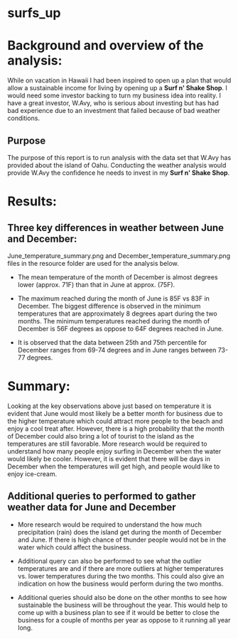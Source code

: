 # surfs_up

# Background and overview of the analysis:
While on vacation in Hawaii I had been inspired to open up a plan that would allow a sustainable income for living by opening up a **Surf n' Shake Shop**.  I would need some investor backing to turn my business idea into reality.  I have a great investor, W.Avy, who is serious about investing but has had bad experience due to an investment that failed because of bad weather conditions.

## Purpose
The purpose of this report is to run analysis with the data set that W.Avy has provided about the island of Oahu.  Conducting the weather analysis would provide W.Avy the confidence he needs to invest in my **Surf n' Shake Shop**. 

# Results:

## Three key differences in weather between June and December:

June_temperature_summary.png and December_temperature_summary.png files in the resource folder are used for the analysis below.

- The mean temperature of the month of December is almost degrees lower (approx. 71F) than that in June at approx. (75F).   

- The maximum reached during the month of June is 85F vs 83F in December. The biggest difference is observed in the minimum temperatures that are approximately 8 degrees apart during the two months.  The minimum temperatures reached during the month of December is 56F degrees as oppose to 64F degrees reached in June.

- It is observed that the data between 25th and 75th percentile for December ranges from 69-74 degrees and in June ranges between 73-77 degrees.

# Summary:

Looking at the key observations above just based on temperature it is evident that June would most likely be a better month for business due to the higher temperature which could attract more people to the beach and enjoy a cool treat after.  However, there is a high probability that the month of December could also bring a lot of tourist to the island as the temperatures are still favorable.  More research would be required to understand how many people enjoy surfing in December when the water would likely be cooler.  However, it is evident that there will be days in December when the temperatures will get high, and people would like to enjoy ice-cream.  

## Additional queries to performed to gather weather data for June and December

- More research would be required to understand the how much precipitation (rain) does the island get during the month of December and June.  If there is high chance of thunder people would not be in the water which could affect the business.

- Additional query can also be performed to see what the outlier temperatures are and if there are more outliers at higher temperatures vs. lower temperatures during the two months.  This could also give an indication on how the business would perform during the two months.

-  Additional queries should also be done on the other months to see how sustainable the business will be throughout the year. This would help to come up with a business plan to see if it would be better to close the business for a couple of months per year as oppose to it running all year long.
